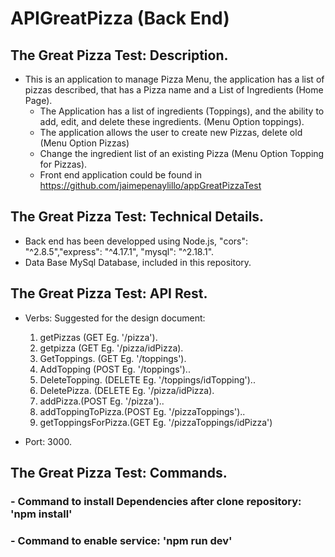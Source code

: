 # APIGreatPizza (Back End)

## The Great Pizza Test: Description.
- This is an application to manage Pizza Menu, the application has a list of pizzas described, that has a Pizza name and a List of Ingredients (Home Page).
  - The Application has a list of ingredients (Toppings), and the ability to add, edit, and delete these ingredients. (Menu Option toppings).
  - The application allows the user to create new Pizzas, delete old (Menu Option Pizzas)
  - Change the ingredient list of an existing Pizza (Menu Option Topping for Pizzas).
  - Front end application could be found in https://github.com/jaimepenaylillo/appGreatPizzaTest
  
 ## The Great Pizza Test: Technical Details.
 - Back end has been developped using Node.js, "cors": "^2.8.5","express": "^4.17.1", "mysql": "^2.18.1".
 - Data Base MySql Database, included in this repository.
 
 ## The Great Pizza Test: API Rest.
 - Verbs: Suggested for the design document:
      1.	getPizzas (GET Eg. '/pizza').
      2.	getpizza (GET Eg. '/pizza/idPizza).
      3.	GetToppings. (GET Eg. '/toppings').
      4.	AddTopping (POST Eg. '/toppings')..
      5.	DeleteTopping. (DELETE Eg. '/toppings/idTopping')..
      6.	DeletePizza. (DELETE Eg. '/pizza/idPizza).
      7.	addPizza.(POST Eg. '/pizza')..
      8.	addToppingToPizza.(POST Eg. '/pizzaToppings')..
      9.	getToppingsForPizza.(GET Eg. '/pizzaToppings/idPizza')

- Port: 3000.
## The Great Pizza Test: Commands.
  ### - Command to install Dependencies after clone repository:     'npm install'
  ### - Command to enable service:                                  'npm run dev'
  
